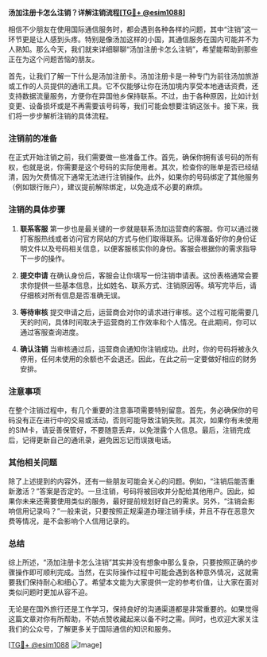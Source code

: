 **汤加注册卡怎么注销？详解注销流程[[TG💪+ @esim1088](https://t.me/s/esim1088)]**

相信不少朋友在使用国际通信服务时，都会遇到各种各样的问题，其中“注销”这一环节更是让人感到头疼。特别是像汤加这样的小国，其通信服务在国内可能并不为人熟知。那么今天，我们就来详细聊聊“汤加注册卡怎么注销”，希望能帮助到那些正在为这个问题苦恼的朋友。

首先，让我们了解一下什么是汤加注册卡。汤加注册卡是一种专门为前往汤加旅游或工作的人员提供的通讯工具。它不仅能够让你在汤加境内享受本地通话资费，还支持数据流量服务，方便你在异国他乡保持联系。不过，由于各种原因，比如计划变更、设备损坏或是不再需要该号码等，我们可能会想要注销这张卡。接下来，我们将一步步解析注销的具体流程。

### 注销前的准备

在正式开始注销之前，我们需要做一些准备工作。首先，确保你拥有该号码的所有权，也就是说，你需要是这个号码的实际使用者。其次，检查你的账单是否已经结清，因为欠费情况下通常无法进行注销操作。此外，如果你的号码绑定了其他服务（例如银行账户），建议提前解除绑定，以免造成不必要的麻烦。

### 注销的具体步骤

1. **联系客服**
   第一步也是最关键的一步就是联系汤加运营商的客服。你可以通过拨打客服热线或者访问官方网站的方式与他们取得联系。记得准备好你的身份证明文件以及号码相关信息，以便客服核实你的身份。客服会根据你的需求指导下一步的操作。

2. **提交申请**
   在确认身份后，客服会让你填写一份注销申请表。这份表格通常会要求你提供一些基本信息，比如姓名、联系方式、注销原因等。填写完毕后，请仔细核对所有信息是否准确无误。

3. **等待审核**
   提交申请之后，运营商会对你的请求进行审核。这个过程可能需要几天的时间，具体时间取决于运营商的工作效率和个人情况。在此期间，你可以通过客服查询进度。

4. **确认注销**
   当审核通过后，运营商会通知你注销成功。此时，你的号码将被永久停用，任何未使用的余额也不会退还。因此，在此之前一定要做好相应的财务安排。

### 注意事项

在整个注销过程中，有几个重要的注意事项需要特别留意。首先，务必确保你的号码没有正在进行中的交易或活动，否则可能导致注销失败。其次，如果你有未使用的SIM卡，请妥善保管好，不要随意丢弃，以免泄露个人信息。最后，注销完成后，记得更新自己的通讯录，避免因忘记而误拨电话。

### 其他相关问题

除了上述提到的内容外，还有一些朋友可能会关心的问题。例如，“注销后能否重新激活？”答案是否定的。一旦注销，号码将被回收并分配给其他用户。因此，如果你未来还需要使用类似的服务，最好提前规划好自己的需求。另外，“注销会影响信用记录吗？”一般来说，只要按照正规渠道办理注销手续，并且不存在恶意欠费等情况，是不会影响个人信用记录的。

### 总结

综上所述，“汤加注册卡怎么注销”其实并没有想象中那么复杂，只要按照正确的步骤操作即可顺利完成。当然，在实际操作过程中可能会遇到各种意外情况，这就需要我们保持耐心和细心了。希望本文能为大家提供一定的参考价值，让大家在面对类似问题时更加从容不迫。

无论是在国外旅行还是工作学习，保持良好的沟通渠道都是非常重要的。如果觉得这篇文章对你有所帮助，不妨点赞收藏起来以备不时之需。同时，也欢迎大家关注我们的公众号，了解更多关于国际通信的知识和服务。

[[TG💪+ @esim1088](https://t.me/s/esim1088) ![Image](https://i.postimg.cc/4NQfJmqS/Snipaste-2025-05-13-00-14-12.png)]